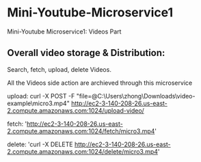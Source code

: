 # Mini-Youtube-Microservice1
Mini-Youtube Microservice1: Videos Part

## Overall video storage & Distribution:
Search, fetch, upload, delete Videos. 

All the Videos side action are archieved through this microservice

upload:
curl -X POST -F "file=@C:\Users\zhong\Downloads\video-example\micro3.mp4" http://ec2-3-140-208-26.us-east-2.compute.amazonaws.com:1024/upload-video/

fetch: 
'http://ec2-3-140-208-26.us-east-2.compute.amazonaws.com:1024/fetch/micro3.mp4'

delete:
'curl -X DELETE http://ec2-3-140-208-26.us-east-2.compute.amazonaws.com:1024/delete/micro3.mp4'
